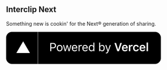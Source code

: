 ## Interclip Next

Something new is cookin' for the Next® generation of sharing.

![Powered by Vercel](public/icons/powered-by-vercel.svg)